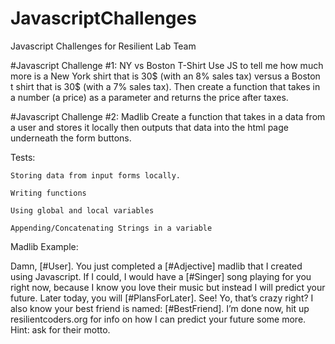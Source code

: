# JavascriptChallenges
Javascript Challenges for Resilient Lab Team

#Javascript Challenge #1: NY vs Boston T-Shirt
Use JS to tell me how much more is a New York shirt that is 30$ (with an 8% sales tax) versus a Boston t shirt that is 30$ (with a 7% sales tax). Then create a function that takes in a number (a price) as a parameter and returns the price after taxes.

#Javascript Challenge #2: Madlib
Create a function that takes in a data from a user and stores it locally then outputs that data into the html page underneath the form buttons.

Tests: 
	
	Storing data from input forms locally.
	
	Writing functions
	
	Using global and local variables
	
	Appending/Concatenating Strings in a variable

Madlib Example:	

Damn, [#User]. You just completed a [#Adjective] madlib that I created using Javascript. If I could, I would have a [#Singer] song playing for you right now, because I know you love their music but instead I will predict your future. Later today, you will [#PlansForLater]. See! Yo, that’s crazy right? I also know your best friend is named: [#BestFriend]. I’m done now, hit up resilientcoders.org for info on how I can predict your future some more. Hint: ask for their motto. 

